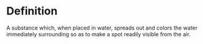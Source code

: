 # Definition

A substance which, when placed in water, spreads out and colors the
water immediately surrounding so as to make a spot readily visible from
the air.

